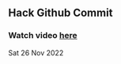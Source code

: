 
 ## Hack Github Commit 
 ### Watch video <a href="https://www.youtube.com">here</a> 
 Sat 26 Nov 2022 
